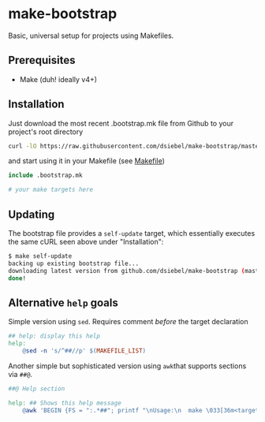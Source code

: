 # make-bootstrap

Basic, universal setup for projects using Makefiles.

## Prerequisites

* Make (duh! ideally v4+)

## Installation

Just download the most recent .bootstrap.mk file from Github to
your project's root directory

```sh
curl -lO https://raw.githubusercontent.com/dsiebel/make-bootstrap/master/.bootstrap.mk
```

and start using it in your Makefile (see [Makefile](/Makefile))

```Makefile
include .bootstrap.mk

# your make targets here
```

## Updating

The bootstrap file provides a `self-update` target, which essentially
executes the same cURL seen above under "Installation":

```sh
$ make self-update
backing up existing bootstrap file...
downloading latest version from github.com/dsiebel/make-bootstrap (master)
done!
```

## Alternative `help` goals

Simple version using `sed`. Requires comment _before_ the target declaration

```Makefile
## help: display this help
help:
	@sed -n 's/^##//p' $(MAKEFILE_LIST)
```

Another simple but sophisticated version using `awk`that supports sections via `##@`.
```Makefile
##@ Help section

help: ## Shows this help message
	@awk 'BEGIN {FS = ":.*##"; printf "\nUsage:\n  make \033[36m<target>\033[0m\n"} /^[.a-zA-Z0-9_-]+:.*?##/ { printf "  \033[36m%-20s\033[0m %s\n", $$1, $$2 } /^##@/ { printf "\n\033[1m%s\033[0m\n", substr($$0, 5) } ' $(MAKEFILE_LIST)
```
